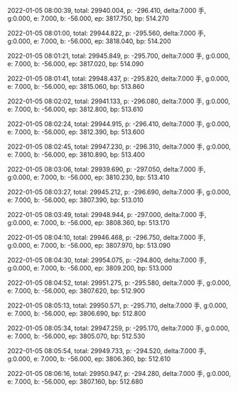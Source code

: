 2022-01-05 08:00:39, total: 29940.004, p: -296.410, delta:7.000 手, g:0.000, e: 7.000, b: -56.000, ep: 3817.750, bp: 514.270

2022-01-05 08:01:00, total: 29944.822, p: -295.560, delta:7.000 手, g:0.000, e: 7.000, b: -56.000, ep: 3818.040, bp: 514.200

2022-01-05 08:01:21, total: 29945.849, p: -295.700, delta:7.000 手, g:0.000, e: 7.000, b: -56.000, ep: 3817.020, bp: 514.090

2022-01-05 08:01:41, total: 29948.437, p: -295.820, delta:7.000 手, g:0.000, e: 7.000, b: -56.000, ep: 3815.060, bp: 513.860

2022-01-05 08:02:02, total: 29941.133, p: -296.080, delta:7.000 手, g:0.000, e: 7.000, b: -56.000, ep: 3812.800, bp: 513.610

2022-01-05 08:02:24, total: 29944.915, p: -296.410, delta:7.000 手, g:0.000, e: 7.000, b: -56.000, ep: 3812.390, bp: 513.600

2022-01-05 08:02:45, total: 29947.230, p: -296.310, delta:7.000 手, g:0.000, e: 7.000, b: -56.000, ep: 3810.890, bp: 513.400

2022-01-05 08:03:06, total: 29939.690, p: -297.050, delta:7.000 手, g:0.000, e: 7.000, b: -56.000, ep: 3810.230, bp: 513.410

2022-01-05 08:03:27, total: 29945.212, p: -296.690, delta:7.000 手, g:0.000, e: 7.000, b: -56.000, ep: 3807.390, bp: 513.010

2022-01-05 08:03:49, total: 29948.944, p: -297.000, delta:7.000 手, g:0.000, e: 7.000, b: -56.000, ep: 3808.360, bp: 513.170

2022-01-05 08:04:10, total: 29946.468, p: -296.750, delta:7.000 手, g:0.000, e: 7.000, b: -56.000, ep: 3807.970, bp: 513.090

2022-01-05 08:04:30, total: 29954.075, p: -294.800, delta:7.000 手, g:0.000, e: 7.000, b: -56.000, ep: 3809.200, bp: 513.000

2022-01-05 08:04:52, total: 29951.275, p: -295.580, delta:7.000 手, g:0.000, e: 7.000, b: -56.000, ep: 3807.620, bp: 512.900

2022-01-05 08:05:13, total: 29950.571, p: -295.710, delta:7.000 手, g:0.000, e: 7.000, b: -56.000, ep: 3806.690, bp: 512.800

2022-01-05 08:05:34, total: 29947.259, p: -295.170, delta:7.000 手, g:0.000, e: 7.000, b: -56.000, ep: 3805.070, bp: 512.530

2022-01-05 08:05:54, total: 29949.733, p: -294.520, delta:7.000 手, g:0.000, e: 7.000, b: -56.000, ep: 3806.360, bp: 512.610

2022-01-05 08:06:16, total: 29950.947, p: -294.280, delta:7.000 手, g:0.000, e: 7.000, b: -56.000, ep: 3807.160, bp: 512.680